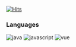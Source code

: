 [![Hits](https://hits.seeyoufarm.com/api/count/incr/badge.svg?url=https%3A%2F%2Fgithub.com%2Fjaesungahn91&count_bg=%2379C83D&title_bg=%23555555&icon=&icon_color=%23E7E7E7&title=hits&edge_flat=true)](https://hits.seeyoufarm.com)
### Languages
![java](https://img.shields.io/badge/Java-%E2%98%85%E2%98%85%E2%98%86%E2%98%86%E2%98%86-red?style=flat-square&logo=java)
![javascript](https://img.shields.io/badge/JavaScript-%E2%98%85%E2%98%85%E2%98%86%E2%98%86%E2%98%86-yellow?style=flat-square&logo=JavaScript)
![vue](https://img.shields.io/badge/Vue.js-%E2%98%85%E2%98%86%E2%98%86%E2%98%86%E2%98%86-success?style=flat-square&logo=vue.js)
